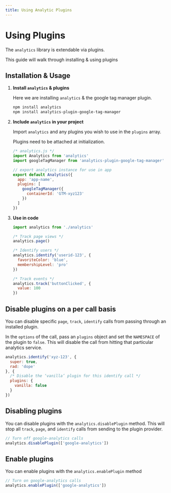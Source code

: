 ```yaml
---
title: Using Analytic Plugins
---
```


# Using Plugins

The `analytics` library is extendable via plugins.

This guide will walk through installing & using plugins

## Installation & Usage

1. **Install `analytics` & plugins**

    Here we are installing `analytics` & the google tag manager plugin.

    ```bash
    npm install analytics
    npm install analytics-plugin-google-tag-manager
    ```

2. **Include `analytics` in your project**

    Import `analytics` and any plugins you wish to use in the `plugins` array.

    Plugins need to be attached at initialization.

    ```js
    /* analytics.js */
    import Analytics from 'analytics'
    import googleTagManager from 'analytics-plugin-google-tag-manager'

    // export analytics instance for use in app
    export default Analytics({
      app: 'app-name',
      plugins: [
        googleTagManager({
          containerId: 'GTM-xyz123'
        })
      ]
    })
    ```

3. **Use in code**

    ```js
    import analytics from './analytics'

    /* Track page views */
    analytics.page()

    /* Identify users */
    analytics.identify('userid-123', {
      favoriteColor: 'blue',
      membershipLevel: 'pro'
    })

    /* Track events */
    analytics.track('buttonClicked', {
      value: 100
    })
    ```

## Disable plugins on a per call basis

You can disable specific `page`, `track`, `identify` calls from passing through an installed plugin.

In the `options` of the call, pass an `plugins` object and set the `NAMESPACE` of the plugin to `false`. This will disable the call from hitting that particular analytics service.

```js
analytics.identify('xyz-123', {
  super: true,
  rad: 'dope'
}, {
  /* Disable the ‘vanilla’ plugin for this identify call */
  plugins: {
    vanilla: false
  }
})
```

## Disabling plugins

You can disable plugins with the `analytics.disablePlugin` method. This will stop all `track`, `page`, and `identify` calls from sending to the plugin provider.

```js
// Turn off google-analytics calls
analytics.disablePlugin(['google-analytics'])
```

## Enable plugins

You can enable plugins with the `analytics.enablePlugin` method

```js
// Turn on google-analytics calls
analytics.enablePlugin(['google-analytics'])
```

